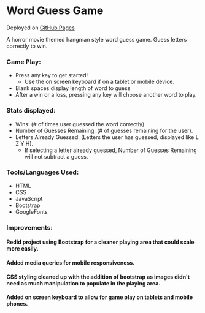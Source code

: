 # Word Guess Game

Deployed on [GitHub Pages](https://pamelatholan.github.io/Word-Guess-Game/)

A horror movie themed hangman style word guess game.  Guess letters correctly to win.

### Game Play:
* Press any key to get started!
    * Use the on screen keyboard if on a tablet or mobile device.
* Blank spaces display length of word to guess
* After a win or a loss, pressing any key will choose another word to play.

### Stats displayed:
* Wins: (# of times user guessed the word correctly).
* Number of Guesses Remaining: (# of guesses remaining for the user).
* Letters Already Guessed: (Letters the user has guessed, displayed like L Z Y H).
    * If selecting a letter already guessed, Number of Guesses Remaining will not subtract a guess.

### Tools/Languages Used:
* HTML
* CSS
* JavaScript
* Bootstrap
* GoogleFonts



### Improvements:

#### Redid project using Bootstrap for a cleaner playing area that could scale more easily.  
#### Added media queries for mobile responsiveness.  
#### CSS styling cleaned up with the addition of bootstrap as images didn't need as much manipulation to populate in the playing area.
#### Added on screen keyboard to allow for game play on tablets and mobile phones.
